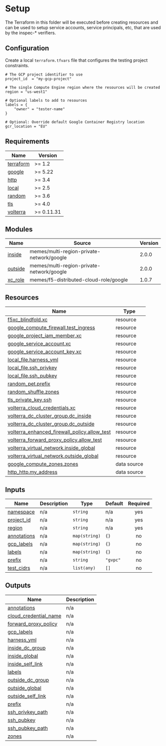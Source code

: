 # Setup

The Terraform in this folder will be executed before creating resources and can
be used to setup service accounts, service principals, etc, that are used by the
inspec-* verifiers.

## Configuration

Create a local `terraform.tfvars` file that configures the testing project
constraints.

```hcl
# The GCP project identifier to use
project_id  = "my-gcp-project"

# The single Compute Engine region where the resources will be created
region = "us-west1"

# Optional labels to add to resources
labels = {
    "owner" = "tester-name"
}

# Optional: Override default Google Container Registry location
gcr_location = "EU"

```

<!-- markdownlint-disable no-inline-html no-bare-urls -->
<!-- BEGIN_TF_DOCS -->
## Requirements

| Name | Version |
|------|---------|
| <a name="requirement_terraform"></a> [terraform](#requirement\_terraform) | >= 1.2 |
| <a name="requirement_google"></a> [google](#requirement\_google) | >= 5.22 |
| <a name="requirement_http"></a> [http](#requirement\_http) | >= 3.4 |
| <a name="requirement_local"></a> [local](#requirement\_local) | >= 2.5 |
| <a name="requirement_random"></a> [random](#requirement\_random) | >= 3.6 |
| <a name="requirement_tls"></a> [tls](#requirement\_tls) | >= 4.0 |
| <a name="requirement_volterra"></a> [volterra](#requirement\_volterra) | >= 0.11.31 |

## Modules

| Name | Source | Version |
|------|--------|---------|
| <a name="module_inside"></a> [inside](#module\_inside) | memes/multi-region-private-network/google | 2.0.0 |
| <a name="module_outside"></a> [outside](#module\_outside) | memes/multi-region-private-network/google | 2.0.0 |
| <a name="module_xc_role"></a> [xc\_role](#module\_xc\_role) | memes/f5-distributed-cloud-role/google | 1.0.7 |

## Resources

| Name | Type |
|------|------|
| [f5xc_blindfold.xc](https://registry.terraform.io/providers/memes/f5xc/latest/docs/resources/blindfold) | resource |
| [google_compute_firewall.test_ingress](https://registry.terraform.io/providers/hashicorp/google/latest/docs/resources/compute_firewall) | resource |
| [google_project_iam_member.xc](https://registry.terraform.io/providers/hashicorp/google/latest/docs/resources/project_iam_member) | resource |
| [google_service_account.xc](https://registry.terraform.io/providers/hashicorp/google/latest/docs/resources/service_account) | resource |
| [google_service_account_key.xc](https://registry.terraform.io/providers/hashicorp/google/latest/docs/resources/service_account_key) | resource |
| [local_file.harness_yml](https://registry.terraform.io/providers/hashicorp/local/latest/docs/resources/file) | resource |
| [local_file.ssh_privkey](https://registry.terraform.io/providers/hashicorp/local/latest/docs/resources/file) | resource |
| [local_file.ssh_pubkey](https://registry.terraform.io/providers/hashicorp/local/latest/docs/resources/file) | resource |
| [random_pet.prefix](https://registry.terraform.io/providers/hashicorp/random/latest/docs/resources/pet) | resource |
| [random_shuffle.zones](https://registry.terraform.io/providers/hashicorp/random/latest/docs/resources/shuffle) | resource |
| [tls_private_key.ssh](https://registry.terraform.io/providers/hashicorp/tls/latest/docs/resources/private_key) | resource |
| [volterra_cloud_credentials.xc](https://registry.terraform.io/providers/volterraedge/volterra/latest/docs/resources/cloud_credentials) | resource |
| [volterra_dc_cluster_group.dc_inside](https://registry.terraform.io/providers/volterraedge/volterra/latest/docs/resources/dc_cluster_group) | resource |
| [volterra_dc_cluster_group.dc_outside](https://registry.terraform.io/providers/volterraedge/volterra/latest/docs/resources/dc_cluster_group) | resource |
| [volterra_enhanced_firewall_policy.allow_test](https://registry.terraform.io/providers/volterraedge/volterra/latest/docs/resources/enhanced_firewall_policy) | resource |
| [volterra_forward_proxy_policy.allow_test](https://registry.terraform.io/providers/volterraedge/volterra/latest/docs/resources/forward_proxy_policy) | resource |
| [volterra_virtual_network.inside_global](https://registry.terraform.io/providers/volterraedge/volterra/latest/docs/resources/virtual_network) | resource |
| [volterra_virtual_network.outside_global](https://registry.terraform.io/providers/volterraedge/volterra/latest/docs/resources/virtual_network) | resource |
| [google_compute_zones.zones](https://registry.terraform.io/providers/hashicorp/google/latest/docs/data-sources/compute_zones) | data source |
| [http_http.my_address](https://registry.terraform.io/providers/hashicorp/http/latest/docs/data-sources/http) | data source |

## Inputs

| Name | Description | Type | Default | Required |
|------|-------------|------|---------|:--------:|
| <a name="input_namespace"></a> [namespace](#input\_namespace) | n/a | `string` | n/a | yes |
| <a name="input_project_id"></a> [project\_id](#input\_project\_id) | n/a | `string` | n/a | yes |
| <a name="input_region"></a> [region](#input\_region) | n/a | `string` | n/a | yes |
| <a name="input_annotations"></a> [annotations](#input\_annotations) | n/a | `map(string)` | `{}` | no |
| <a name="input_gcp_labels"></a> [gcp\_labels](#input\_gcp\_labels) | n/a | `map(string)` | `{}` | no |
| <a name="input_labels"></a> [labels](#input\_labels) | n/a | `map(string)` | `{}` | no |
| <a name="input_prefix"></a> [prefix](#input\_prefix) | n/a | `string` | `"gvpc"` | no |
| <a name="input_test_cidrs"></a> [test\_cidrs](#input\_test\_cidrs) | n/a | `list(any)` | `[]` | no |

## Outputs

| Name | Description |
|------|-------------|
| <a name="output_annotations"></a> [annotations](#output\_annotations) | n/a |
| <a name="output_cloud_credential_name"></a> [cloud\_credential\_name](#output\_cloud\_credential\_name) | n/a |
| <a name="output_forward_proxy_policy"></a> [forward\_proxy\_policy](#output\_forward\_proxy\_policy) | n/a |
| <a name="output_gcp_labels"></a> [gcp\_labels](#output\_gcp\_labels) | n/a |
| <a name="output_harness_yml"></a> [harness\_yml](#output\_harness\_yml) | n/a |
| <a name="output_inside_dc_group"></a> [inside\_dc\_group](#output\_inside\_dc\_group) | n/a |
| <a name="output_inside_global"></a> [inside\_global](#output\_inside\_global) | n/a |
| <a name="output_inside_self_link"></a> [inside\_self\_link](#output\_inside\_self\_link) | n/a |
| <a name="output_labels"></a> [labels](#output\_labels) | n/a |
| <a name="output_outside_dc_group"></a> [outside\_dc\_group](#output\_outside\_dc\_group) | n/a |
| <a name="output_outside_global"></a> [outside\_global](#output\_outside\_global) | n/a |
| <a name="output_outside_self_link"></a> [outside\_self\_link](#output\_outside\_self\_link) | n/a |
| <a name="output_prefix"></a> [prefix](#output\_prefix) | n/a |
| <a name="output_ssh_privkey_path"></a> [ssh\_privkey\_path](#output\_ssh\_privkey\_path) | n/a |
| <a name="output_ssh_pubkey"></a> [ssh\_pubkey](#output\_ssh\_pubkey) | n/a |
| <a name="output_ssh_pubkey_path"></a> [ssh\_pubkey\_path](#output\_ssh\_pubkey\_path) | n/a |
| <a name="output_zones"></a> [zones](#output\_zones) | n/a |
<!-- END_TF_DOCS -->
<!-- markdownlint-enable no-inline-html no-bare-urls -->
